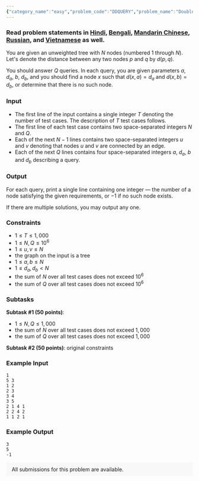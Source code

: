 ```yaml
---
{"category_name":"easy","problem_code":"DDQUERY","problem_name":"Double Distance Query","problemComponents":{"constraints":"","constraintsState":false,"subtasks":"","subtasksState":false,"inputFormat":"","inputFormatState":false,"outputFormat":"","outputFormatState":false,"sampleTestCases":{"0":{"id":1,"input":"1\n5 3\n1 2\n2 3\n3 4\n3 5\n2 1 4 1\n2 2 4 2\n1 1 2 1","output":"3\n5\n-1","explanation":"","isDeleted":false}}},"video_editorial_url":"","languages_supported":{"0":"CPP14","1":"C","2":"JAVA","3":"PYTH 3.6","4":"PYTH","5":"PYP3","6":"CS2","7":"ADA","8":"PYPY","9":"TEXT","10":"PAS fpc","11":"NODEJS","12":"RUBY","13":"PHP","14":"GO","15":"HASK","16":"TCL","17":"PERL","18":"SCALA","19":"LUA","20":"kotlin","21":"BASH","22":"JS","23":"LISP sbcl","24":"rust","25":"PAS gpc","26":"BF","27":"CLOJ","28":"R","29":"D","30":"CAML","31":"FORT","32":"ASM","33":"swift","34":"FS","35":"WSPC","36":"LISP clisp","37":"SQL","38":"SCM guile","39":"PERL6","40":"ERL","41":"CLPS","42":"ICK","43":"NICE","44":"PRLG","45":"ICON","46":"COB","47":"SCM chicken","48":"PIKE","49":"SCM qobi","50":"ST","51":"NEM"},"max_timelimit":6,"source_sizelimit":50000,"problem_author":"jafarbadour","problem_tester":null,"date_added":"24-10-2019","tags":{"0":"jafarbadour","1":"jafarbadour","2":"ltime77"},"problem_difficulty_level":"Easy","best_tag":"","editorial_url":"https://discuss.codechef.com/problems/DDQUERY","time":{"view_start_date":1572111000,"submit_start_date":1572111000,"visible_start_date":1572111000,"end_date":1735669800},"is_direct_submittable":false,"problemDiscussURL":"https://discuss.codechef.com/search?q=DDQUERY","is_proctored":false,"visitedContests":{},"layout":"problem"}
---
```

### Read problem statements in [Hindi](https://www.codechef.com/download/translated/LTIME77/hindi/DDQUERY.pdf), [Bengali](https://www.codechef.com/download/translated/LTIME77/bengali/DDQUERY.pdf), [Mandarin Chinese](https://www.codechef.com/download/translated/LTIME77/mandarin/DDQUERY.pdf), [Russian](https://www.codechef.com/download/translated/LTIME77/russian/DDQUERY.pdf), and [Vietnamese](https://www.codechef.com/download/translated/LTIME77/vietnamese/DDQUERY.pdf) as well.

You are given an unweighted tree with $N$ nodes (numbered $1$ through $N$). Let's denote the distance between any two nodes $p$ and $q$ by $d(p, q)$.

You should answer $Q$ queries. In each query, you are given parameters $a$, $d_a$, $b$, $d_b$, and you should find a node $x$ such that $d(x, a) = d_a$ and $d(x, b) = d_b$, or determine that there is no such node.

### Input
- The first line of the input contains a single integer $T$ denoting the number of test cases. The description of $T$ test cases follows.
- The first line of each test case contains two space-separated integers $N$ and $Q$.
- Each of the next $N-1$ lines contains two space-separated integers $u$ and $v$ denoting that nodes $u$ and $v$ are connected by an edge.
- Each of the next $Q$ lines contains four space-separated integers $a$, $d_a$, $b$ and $d_b$ describing a query.

### Output
For each query, print a single line containing one integer ― the number of a node satisfying the given requirements, or $-1$ if no such node exists.

If there are multiple solutions, you may output any one.

### Constraints
- $1 \le T \le 1,000$
- $1 \le N, Q \le 10^6$
- $1 \le u, v \le N$
- the graph on the input is a tree
- $1 \le a, b \le N$
- $1 \le d_a, d_b \lt N$
- the sum of $N$ over all test cases does not exceed $10^6$
- the sum of $Q$ over all test cases does not exceed $10^6$

### Subtasks
**Subtask #1 (50 points)**:
- $1 \le N, Q \le 1,000$
- the sum of $N$ over all test cases does not exceed $1,000$
- the sum of $Q$ over all test cases does not exceed $1,000$

**Subtask #2 (50 points)**: original constraints

### Example Input
```
1
5 3
1 2
2 3
3 4
3 5
2 1 4 1
2 2 4 2
1 1 2 1
```

### Example Output
```
3
5
-1
```

<aside style='background: #f8f8f8;padding: 10px 15px;'><div>All submissions for this problem are available.</div></aside>